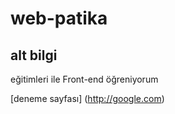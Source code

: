 # web-patika

## alt bilgi
eğitimleri ile Front-end öğreniyorum

[deneme sayfası] (http://google.com)
